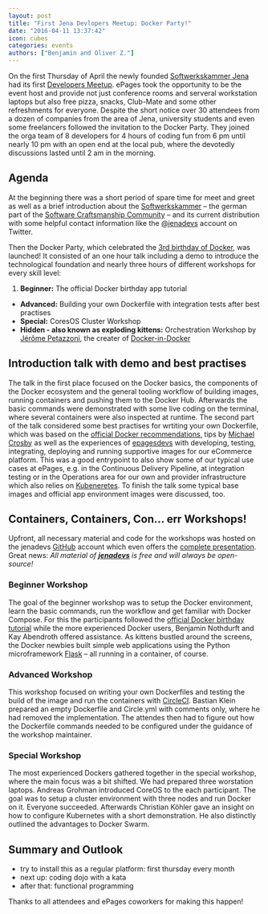 ```yaml
---
layout: post
title: "First Jena Devlopers Meetup: Docker Party!"
date: "2016-04-11 13:37:42"
icon: cubes
categories: events
authors: ["Benjamin and Oliver Z."]
---
```


On the first Thursday of April the newly founded [Softwerkskammer Jena](https://www.softwerkskammer.org/groups/jena) had its first [Developers Meetup](www.meetup.com/jenadevs). 
ePages took the opportunity to be the event host and provide not just conference rooms and serveral workstation laptops but also free pizza, snacks, Club-Mate and some other refreshments for everyone.
Despite the short notice over 30 attendees from a dozen of companies from the area of Jena, university students and even some freelancers followed the invitation to the Docker Party. 
They joined the orga team of 8 developers for 4 hours of coding fun from 6 pm until nearly 10 pm with an open end at the local pub, where the devotedly discussions lasted until 2 am in the morning.

## Agenda

At the beginning there was a short period of spare time for meet and greet as well as a brief introduction about the [Softwerkskammer](softwerkskammer.org) – the german part of the [Software Craftsmanship Community](http://manifesto.softwarecraftsmanship.org) – and its current distribution with some helpful contact information like the [@jenadevs](https://twitter.com/jenadevs) account on Twitter. 

Then the Docker Party, which celebrated the [3rd birthday of Docker](https://www.docker.com/community/docker-birthday-3), was launched! 
It consisted of an one hour talk including a demo to introduce the technological foundation and nearly three hours of different workshops for every skill level:

  1. **Beginner:** The official Docker birthday app tutorial
  - **Advanced:** Building your own Dockerfile with integration tests after best practises
  - **Special:** CoresOS Cluster Workshop
  - **Hidden - also known as exploding kittens:** Orchestration Workshop by [Jérôme Petazzoni](https://twitter.com/jpetazzo), the creater of [Docker-in-Docker](https://github.com/jpetazzo/dind) 

## Introduction talk with demo and best practises

The talk in the first place focused on the Docker basics, the components of the Docker ecosystem and the general tooling workflow of building images, running containers and pushing them to the Docker Hub. 
Afterwards the basic commands were demonstrated with some live coding on the terminal, where several containers were also inspected at runtime.
The second part of the talk considered some best practises for wrtiting your own Dockerfile, which was based on the [official Docker recommendations](https://docs.docker.com/engine/userguide/eng-image/dockerfile_best-practices), tips by [Michael](http://crosbymichael.com/dockerfile-best-practices.html) [Crosby](http://crosbymichael.com/dockerfile-best-practices-take-2.html) as well as the experiences of [epagesdevs](http://twitter.com/epagesdevs) with developing, testing, integrating, deploying and running supportive images for our eCommerce platform. 
This was a good entrypoint to also show some of our typical use cases at ePages, e.g. in the Continuous Delivery Pipeline, at integration testing or in the Operations area for our own and provider infrastructure which also relies on [Kubeneretes](http://kubernetes.io). To finish the talk some typical base images and official app environment images were discussed, too. 

## Containers, Containers, Con... err Workshops!

Upfront, all necessary material and code for the workshops was hosted on the jenadevs [GitHub](https://github.com/jenadevs) account which even offers the [complete presentation](https://github.com/jenadevs/jenadevs-meetup-001-docker-party). Great news: _All material of **[jenadevs](https://github.com/jenadevs)** is free and will always be open-source!_

### Beginner Workshop

The goal of the beginner workshop was to setup the Docker environment, learn the basic commands, run the workflow and get familiar with Docker Compose.
For this the participants followed the [official Docker birthday tutorial](https://github.com/docker/docker-birthday-3/blob/master/tutorial.md) while the more experienced Docker users, Benjamin Nothdurft and Kay Abendroth offered assistance.
As kittens bustled around the screens, the Docker newbies built simple web applications using the Python microframework [Flask](http://flask.pocoo.org/) – all running in a container, of course.

### Advanced Workshop

This workshop focused on writing your own Dockerfiles and testing the build of the image and run the containers with [CircleCI](https://circleci.com). Bastian Klein prepared an empty Dockerfile and Circle.yml with comments only, where he had removed the implementation. The attendes then had to figure out how the Dockerfile commands needed to be configured under the guidance of the workshop maintainer.

### Special Workshop

The most experienced Dockers gathered together in the special workshop, where the main focus was a bit shifted. We had prepared three worstation laptops. Andreas Grohman introduced CoreOS to the each participant. The goal was to setup a cluster environment with three nodes and run Docker on it. Everyone succeeded.
Afterwards Christian Köhler gave an insight on how to configure Kubernetes with a short demonstration. He also distinctly outlined the advantages to Docker Swarm.

## Summary and Outlook

* try to install this as a regular platform: first thursday every month
* next up: coding dojo with a kata
* after that: functional programming

Thanks to all attendees and ePages coworkers for making this happen!
